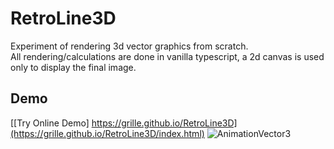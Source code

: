 # RetroLine3D
Experiment of rendering 3d vector graphics from scratch.\
All rendering/calculations are done in vanilla typescript, a 2d canvas is used only to display the final image.

## Demo
[\[Try Online Demo\] https://grille.github.io/RetroLine3D](https://grille.github.io/RetroLine3D/index.html)
![AnimationVector3](https://github.com/Grille/RetroLine3D/assets/26384012/a0192c26-a4de-4b94-acc2-4e028eb95151)